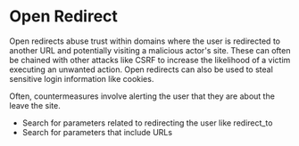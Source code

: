 # Open Redirect

Open redirects abuse trust within domains where the user is redirected to another URL and potentially
visiting a malicious actor's site. These can often be chained with other attacks like CSRF to increase the likelihood
of a victim executing an unwanted action. Open redirects can also be used to steal sensitive login information like cookies.

Often, countermeasures involve alerting the user that they are about the leave the site.

* Search for parameters related to redirecting the user like redirect_to
* Search for parameters that include URLs
